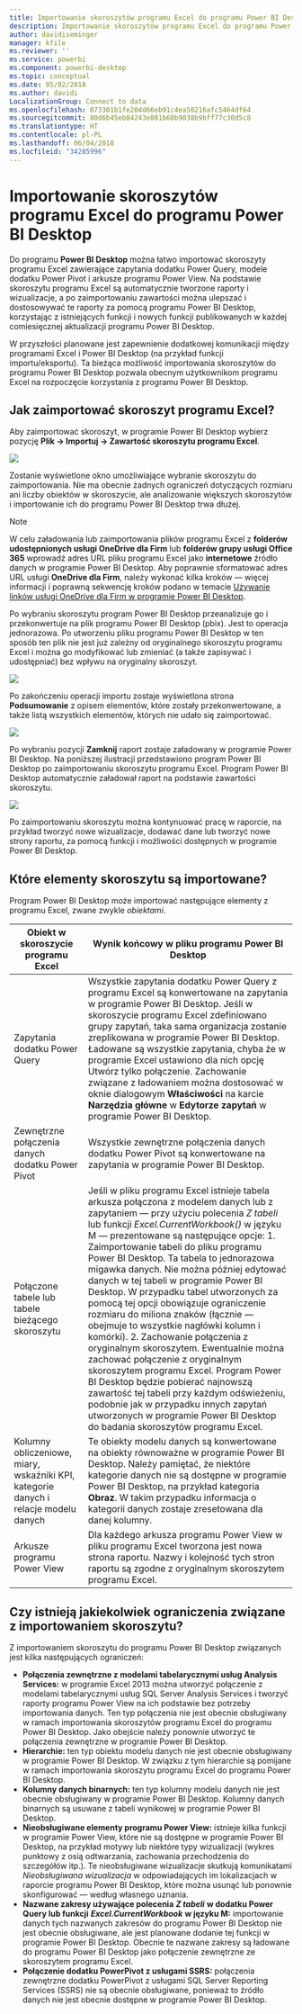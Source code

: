 ```yaml
---
title: Importowanie skoroszytów programu Excel do programu Power BI Desktop
description: Importowanie skoroszytów programu Excel do programu Power BI Desktop
author: davidiseminger
manager: kfile
ms.reviewer: ''
ms.service: powerbi
ms.component: powerbi-desktop
ms.topic: conceptual
ms.date: 05/02/2018
ms.author: davidi
LocalizationGroup: Connect to data
ms.openlocfilehash: 073301b1fe204d66eb91c4ea50216afc5464df64
ms.sourcegitcommit: 80d6b45eb84243e801b60b9038b9bff77c30d5c8
ms.translationtype: HT
ms.contentlocale: pl-PL
ms.lasthandoff: 06/04/2018
ms.locfileid: "34285996"
---
```

# <a name="import-excel-workbooks-into-power-bi-desktop"></a>Importowanie skoroszytów programu Excel do programu Power BI Desktop
Do programu **Power BI Desktop** można łatwo importować skoroszyty programu Excel zawierające zapytania dodatku Power Query, modele dodatku Power Pivot i arkusze programu Power View. Na podstawie skoroszytu programu Excel są automatycznie tworzone raporty i wizualizacje, a po zaimportowaniu zawartości można ulepszać i dostosowywać te raporty za pomocą programu Power BI Desktop, korzystając z istniejących funkcji i nowych funkcji publikowanych w każdej comiesięcznej aktualizacji programu Power BI Desktop.

W przyszłości planowane jest zapewnienie dodatkowej komunikacji między programami Excel i Power BI Desktop (na przykład funkcji importu/eksportu). Ta bieżąca możliwość importowania skoroszytów do programu Power BI Desktop pozwala obecnym użytkownikom programu Excel na rozpoczęcie korzystania z programu Power BI Desktop.

## <a name="how-do-i-import-an-excel-workbook"></a>Jak zaimportować skoroszyt programu Excel?
Aby zaimportować skoroszyt, w programie Power BI Desktop wybierz pozycję **Plik -\> Importuj -\> Zawartość skoroszytu programu Excel**.

![](media/desktop-import-excel-workbooks/importexceltopbi_1.png)

Zostanie wyświetlone okno umożliwiające wybranie skoroszytu do zaimportowania. Nie ma obecnie żadnych ograniczeń dotyczących rozmiaru ani liczby obiektów w skoroszycie, ale analizowanie większych skoroszytów i importowanie ich do programu Power BI Desktop trwa dłużej.

> [!NOTE]
> W celu załadowania lub zaimportowania plików programu Excel z **folderów udostępnionych usługi OneDrive dla Firm** lub **folderów grupy usługi Office 365** wprowadź adres URL pliku programu Excel jako **internetowe** źródło danych w programie Power BI Desktop. Aby poprawnie sformatować adres URL usługi **OneDrive dla Firm**, należy wykonać kilka kroków — więcej informacji i poprawną sekwencję kroków podano w temacie [Używanie linków usługi OneDrive dla Firm w programie Power BI Desktop](desktop-use-onedrive-business-links.md).
> 
> 

Po wybraniu skoroszytu program Power BI Desktop przeanalizuje go i przekonwertuje na plik programu Power BI Desktop (pbix). Jest to operacja jednorazowa. Po utworzeniu pliku programu Power BI Desktop w ten sposób ten plik nie jest już zależny od oryginalnego skoroszytu programu Excel i można go modyfikować lub zmieniać (a także zapisywać i udostępniać) bez wpływu na oryginalny skoroszyt.

![](media/desktop-import-excel-workbooks/importexceltopbi_2.png)

Po zakończeniu operacji importu zostaje wyświetlona strona **Podsumowanie** z opisem elementów, które zostały przekonwertowane, a także listą wszystkich elementów, których nie udało się zaimportować.

![](media/desktop-import-excel-workbooks/importexceltopbi_3.png)

Po wybraniu pozycji **Zamknij** raport zostaje załadowany w programie Power BI Desktop. Na poniższej ilustracji przedstawiono program Power BI Desktop po zaimportowaniu skoroszytu programu Excel. Program Power BI Desktop automatycznie załadował raport na podstawie zawartości skoroszytu.

![](media/desktop-import-excel-workbooks/importexceltopbi_4.png)

Po zaimportowaniu skoroszytu można kontynuować pracę w raporcie, na przykład tworzyć nowe wizualizacje, dodawać dane lub tworzyć nowe strony raportu, za pomocą funkcji i możliwości dostępnych w programie Power BI Desktop.

## <a name="which-workbook-elements-are-imported"></a>Które elementy skoroszytu są importowane?
Program Power BI Desktop może importować następujące elementy z programu Excel, zwane zwykle *obiektami*.

| Obiekt w skoroszycie programu Excel | Wynik końcowy w pliku programu Power BI Desktop |
| --- | --- |
| Zapytania dodatku Power Query |Wszystkie zapytania dodatku Power Query z programu Excel są konwertowane na zapytania w programie Power BI Desktop. Jeśli w skoroszycie programu Excel zdefiniowano grupy zapytań, taka sama organizacja zostanie zreplikowana w programie Power BI Desktop. Ładowane są wszystkie zapytania, chyba że w programie Excel ustawiono dla nich opcję Utwórz tylko połączenie. Zachowanie związane z ładowaniem można dostosować w oknie dialogowym **Właściwości** na karcie **Narzędzia główne** w **Edytorze zapytań** w programie Power BI Desktop. |
| Zewnętrzne połączenia danych dodatku Power Pivot |Wszystkie zewnętrzne połączenia danych dodatku Power Pivot są konwertowane na zapytania w programie Power BI Desktop. |
| Połączone tabele lub tabele bieżącego skoroszytu |Jeśli w pliku programu Excel istnieje tabela arkusza połączona z modelem danych lub z zapytaniem — przy użyciu polecenia *Z tabeli* lub funkcji *Excel.CurrentWorkbook()* w języku M — prezentowane są następujące opcje: 1. Zaimportowanie tabeli do pliku programu Power BI Desktop. Ta tabela to jednorazowa migawka danych. Nie można później edytować danych w tej tabeli w programie Power BI Desktop. W przypadku tabel utworzonych za pomocą tej opcji obowiązuje ograniczenie rozmiaru do miliona znaków (łącznie — obejmuje to wszystkie nagłówki kolumn i komórki). 2. Zachowanie połączenia z oryginalnym skoroszytem. Ewentualnie można zachować połączenie z oryginalnym skoroszytem programu Excel. Program Power BI Desktop będzie pobierać najnowszą zawartość tej tabeli przy każdym odświeżeniu, podobnie jak w przypadku innych zapytań utworzonych w programie Power BI Desktop do badania skoroszytów programu Excel. |
| Kolumny obliczeniowe, miary, wskaźniki KPI, kategorie danych i relacje modelu danych |Te obiekty modelu danych są konwertowane na obiekty równoważne w programie Power BI Desktop. Należy pamiętać, że niektóre kategorie danych nie są dostępne w programie Power BI Desktop, na przykład kategoria **Obraz**. W takim przypadku informacja o kategorii danych zostaje zresetowana dla danej kolumny. |
| Arkusze programu Power View |Dla każdego arkusza programu Power View w pliku programu Excel tworzona jest nowa strona raportu. Nazwy i kolejność tych stron raportu są zgodne z oryginalnym skoroszytem programu Excel. |

## <a name="are-there-any-limitations-to-importing-a-workbook"></a>Czy istnieją jakiekolwiek ograniczenia związane z importowaniem skoroszytu?
Z importowaniem skoroszytu do programu Power BI Desktop związanych jest kilka następujących ograniczeń:

* **Połączenia zewnętrzne z modelami tabelarycznymi usług Analysis Services:** w programie Excel 2013 można utworzyć połączenie z modelami tabelarycznymi usług SQL Server Analysis Services i tworzyć raporty programu Power View na ich podstawie bez potrzeby importowania danych. Ten typ połączenia nie jest obecnie obsługiwany w ramach importowania skoroszytów programu Excel do programu Power BI Desktop. Jako obejście należy ponownie utworzyć te połączenia zewnętrzne w programie Power BI Desktop.
* **Hierarchie:** ten typ obiektu modelu danych nie jest obecnie obsługiwany w programie Power BI Desktop. W związku z tym hierarchie są pomijane w ramach importowania skoroszytu programu Excel do programu Power BI Desktop.
* **Kolumny danych binarnych:** ten typ kolumny modelu danych nie jest obecnie obsługiwany w programie Power BI Desktop. Kolumny danych binarnych są usuwane z tabeli wynikowej w programie Power BI Desktop.
* **Nieobsługiwane elementy programu Power View:** istnieje kilka funkcji w programie Power View, które nie są dostępne w programie Power BI Desktop, na przykład motywy lub niektóre typy wizualizacji (wykres punktowy z osią odtwarzania, zachowania przechodzenia do szczegółów itp.). Te nieobsługiwane wizualizacje skutkują komunikatami *Nieobsługiwana wizualizacja* w odpowiadających im lokalizacjach w raporcie programu Power BI Desktop, które można usunąć lub ponownie skonfigurować — według własnego uznania.
* **Nazwane zakresy używające polecenia** ***Z tabeli*** **w dodatku Power Query lub funkcji** ***Excel.CurrentWorkbook*** **w języku M:** importowanie danych tych nazwanych zakresów do programu Power BI Desktop nie jest obecnie obsługiwane, ale jest planowane dodanie tej funkcji w programie Power BI Desktop. Obecnie te nazwane zakresy są ładowane do programu Power BI Desktop jako połączenie zewnętrzne ze skoroszytem programu Excel.
* **Połączenie dodatku PowerPivot z usługami SSRS:** połączenia zewnętrzne dodatku PowerPivot z usługami SQL Server Reporting Services (SSRS) nie są obecnie obsługiwane, ponieważ to źródło danych nie jest obecnie dostępne w programie Power BI Desktop.

